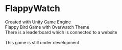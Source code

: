 # FlappyWatch
Created with Unity Game Engine <br />
Flappy Bird Game with Overwatch Theme <br />
There is a leaderboard which is connected to a website <br />
 <br />
This game is still under development
